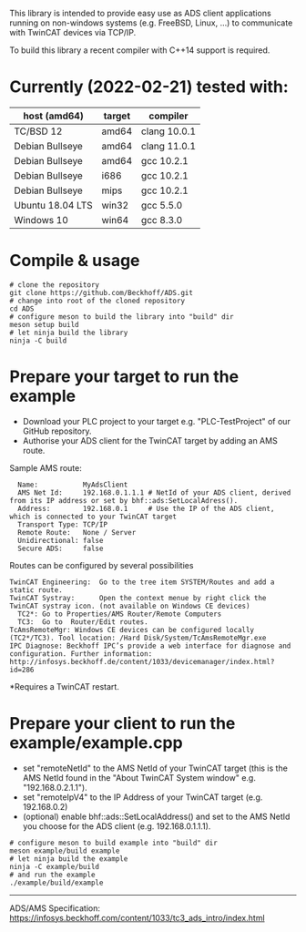 This library is intended to provide easy use as ADS client applications running on non-windows systems (e.g. FreeBSD, Linux, ...) to communicate with TwinCAT devices via TCP/IP.

To build this library a recent compiler with C++14 support is required.

Currently (2022-02-21) tested with:
===================================

| host (amd64)     | target | compiler     |
|------------------|--------|--------------|
| TC/BSD 12        | amd64  | clang 10.0.1 |
| Debian Bullseye  | amd64  | clang 11.0.1 |
| Debian Bullseye  | amd64  | gcc 10.2.1   |
| Debian Bullseye  | i686   | gcc 10.2.1   |
| Debian Bullseye  | mips   | gcc 10.2.1   |
| Ubuntu 18.04 LTS | win32  | gcc 5.5.0    |
| Windows 10       | win64  | gcc 8.3.0    |


Compile & usage
===============

```shell
# clone the repository
git clone https://github.com/Beckhoff/ADS.git
# change into root of the cloned repository
cd ADS
# configure meson to build the library into "build" dir
meson setup build
# let ninja build the library
ninja -C build
```

Prepare your target to run the example
======================================

- Download your PLC project to your target e.g. "PLC-TestProject" of our GitHub repository.
- Authorise your ADS client for the TwinCAT target by adding an AMS route.

Sample AMS route:
```
  Name:           MyAdsClient
  AMS Net Id:     192.168.0.1.1.1 # NetId of your ADS client, derived from its IP address or set by bhf::ads:SetLocalAdress().
  Address:        192.168.0.1     # Use the IP of the ADS client, which is connected to your TwinCAT target
  Transport Type: TCP/IP
  Remote Route:   None / Server
  Unidirectional: false
  Secure ADS:     false
```

  
Routes can be configured by several possibilities
```
TwinCAT Engineering:  Go to the tree item SYSTEM/Routes and add a static route.
TwinCAT Systray:      Open the context menue by right click the TwinCAT systray icon. (not available on Windows CE devices) 
  TC2*: Go to Properties/AMS Router/Remote Computers
  TC3:  Go to  Router/Edit routes.
TcAmsRemoteMgr: Windows CE devices can be configured locally (TC2*/TC3). Tool location: /Hard Disk/System/TcAmsRemoteMgr.exe
IPC Diagnose: Beckhoff IPC’s provide a web interface for diagnose and configuration. Further information: http://infosys.beckhoff.de/content/1033/devicemanager/index.html?id=286
```

*Requires a TwinCAT restart.

Prepare your client to run the example/example.cpp
==================================================

- set "remoteNetId" to the AMS NetId of your TwinCAT target (this is the AMS NetId found in the "About TwinCAT System window" e.g. "192.168.0.2.1.1").
- set "remoteIpV4" to the IP Address of your TwinCAT target (e.g. 192.168.0.2)
- (optional) enable bhf::ads::SetLocalAddress() and set to the AMS NetId you choose for the ADS client (e.g. 192.168.0.1.1.1).

```shell
# configure meson to build example into "build" dir
meson example/build example
# let ninja build the example
ninja -C example/build
# and run the example
./example/build/example
```
---
ADS/AMS Specification: https://infosys.beckhoff.com/content/1033/tc3_ads_intro/index.html
